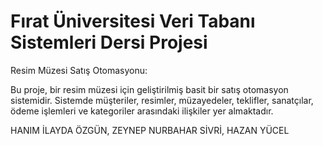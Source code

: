 
# Fırat Üniversitesi Veri Tabanı Sistemleri Dersi Projesi
Resim Müzesi Satış Otomasyonu:

Bu proje, bir resim müzesi için geliştirilmiş basit bir satış otomasyon sistemidir. Sistemde müşteriler, resimler, müzayedeler, teklifler, sanatçılar, ödeme işlemleri ve kategoriler arasındaki ilişkiler yer almaktadır.

HANIM İLAYDA ÖZGÜN, ZEYNEP NURBAHAR SİVRİ, HAZAN YÜCEL 
